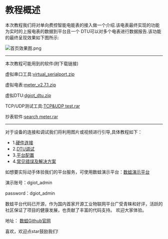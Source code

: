 
# 教程概述
本次教程我们将对单向费控智能电能表的接入做一个介绍.该电表最终实现的功能为实时的上报电表的数据到平台且一个
DTU可以对多个电表进行数据报告.该功能的最终呈现效果如下图所示:

![首页效果图.png](http://dgiot-1253666439.cos.ap-shanghai-fsi.myqcloud.com/shuwa_tech/zh/blog/study/real-meter/%E9%A6%96%E9%A1%B5%E6%95%88%E6%9E%9C%E5%9B%BE.png)

----

本次教程可能用到的软件(附下载链接)

虚拟串口工具:[virtual_serialport.zip](http://dgiot-1253666439.cos.ap-shanghai-fsi.myqcloud.com/shuwa_tech/zh/blog/study/meter/virtual_serialport.zip)

虚拟电表:[meter_v2.7.1.zip](http://dgiot-1253666439.cos.ap-shanghai-fsi.myqcloud.com/shuwa_tech/zh/blog/study/meter/meter_v2.7.1.zip)

虚拟DTU:[dgiot_dtu.zip](http://dgiot-1253666439.cos.ap-shanghai-fsi.myqcloud.com/shuwa_tech/zh/blog/study/meter/dgiot_dtu.zip)

TCP/UDP测试工具:[TCP&UDP test.rar](http://dgiot-1253666439.cos.ap-shanghai-fsi.myqcloud.com/shuwa_tech/zh/blog/study/real-meter/TCP%26UDP%E6%B5%8B%E8%AF%95%E5%B7%A5%E5%85%B7.rar)

抄表软件:[search meter.rar](http://dgiot-1253666439.cos.ap-shanghai-fsi.myqcloud.com/shuwa_tech/zh/blog/study/real-meter/%E6%8A%84%E8%A1%A8%E8%BD%AF%E4%BB%B6.rar)

---------

对于设备的连接和调试我们将利用图片或视频进行引导,具体教程如下：

- 1.[硬件连接](pro-con.md)
- 2.[DTU调试](DTUmodify.md)
- 3.[平台配置](dashboard-config.md)
- 4.[常见错误及解决方案](mistakes-solve.md)

如想要实际动手体验我们的平台服务，可使用数蛙演示平台：[数蛙演示平台](http://prod.iotn2n.com/)

演示账号：dgiot_admin

password：dgiot_admin

数蛙平台代码已开源，作为国内首家开源工业物联网平台广受青睐和好评，活跃的社区保证了项目的健康发展，也贡献了丰富的代码支持。
欢迎大家体验。

地址：
[数蛙Github官网](https://github.com/dgiot)

喜欢，欢迎点star鼓励我们!



